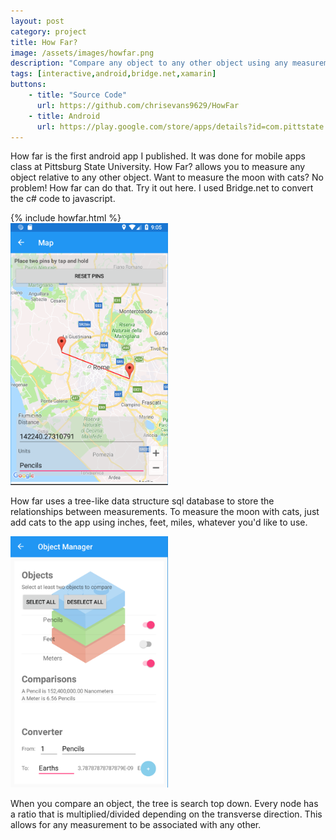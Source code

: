 ```yaml
---
layout: post
category: project
title: How Far?
image: /assets/images/howfar.png
description: "Compare any object to any other object using any measurement."
tags: [interactive,android,bridge.net,xamarin]
buttons:
    - title: "Source Code"
      url: https://github.com/chrisevans9629/HowFar
    - title: Android
      url: https://play.google.com/store/apps/details?id=com.pittstate.howfar
---
```


How far is the first android app I published.  It was done for mobile apps class at Pittsburg State University.  How Far? allows you to measure any object relative to any other object.  Want to measure the moon with cats? No problem!  How far can do that.  Try it out here.  I used Bridge.net to convert the c# code to javascript.

<!-- <div class="break" /> -->
<div> 
{% include howfar.html %}
</div>
<!-- <div class="break" /> -->


<img style="max-width: 50%;" src="/assets/images/howfar_map.png" alt="map">

How far uses a tree-like data structure sql database to store the relationships between measurements.  To measure the moon with cats, just add cats to the app using inches, feet, miles, whatever you'd like to use.

<img style="max-width: 50%;" src="/assets/images/howfar_manager.png" alt="manager">

When you compare an object, the tree is search top down.  Every node has a ratio that is multiplied/divided depending on the transverse direction.  This allows for any measurement to be associated with any other.
